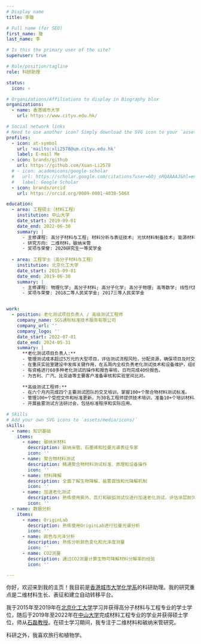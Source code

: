 ```yaml
---
# Display name
title: 李璇

# Full name (for SEO)
first_name: 璇
last_name: 李

# Is this the primary user of the site?
superuser: true

# Role/position/tagline
role: 科研助理

status:
  icon: ⚛️

# Organizations/Affiliations to display in Biography blox
organizations:
  - name: 香港城市大学
    url: https://www.cityu.edu.hk/

# Social network links
# Need to use another icon? Simply download the SVG icon to your `assets/media/icons/` folder.
profiles:
  - icon: at-symbol
    url: 'mailto:xli2578@um.cityu.edu.hk'
    label: E-mail Me
  - icon: brands/github
    url: https://github.com/Xuan-Li2578
  # - icon: academicons/google-scholar
  #   url: https://scholar.google.com/citations?user=6Oj_nRQAAAAJ&hl=en&oi=ao
  #   label: Google Scholar
  - icon: brands/orcid
    url: https://orcid.org/0009-0001-4038-506X

education:
  - area: 工程硕士（材料工程）
    institution: 中山大学
    date_start: 2019-09-01
    date_end: 2022-06-30
    summary: |
      - 主修课程: 高分子材料与工程; 材料分析与表征技术; 光伏材料制备技术; 能源材料与器件实践
      - 研究方向: 二维材料，碳纳米管
      - 奖项与荣誉: 2020研究生一等奖学金
  
  - area: 工程学士（高分子材料与工程）
    institution: 北京化工大学
    date_start: 2015-09-01
    date_end: 2019-06-30
    summary: |
      - 主修课程: 物理化学; 高分子材料; 高分子化学; 高分子物理; 高等数学; 线性代数; 概率论
      - 奖项与荣誉: 2018二等人民奖学金; 2017三等人民奖学金


work:
  - position: 老化测试项目负责人 / 高级测试工程师
    company_name: SGS通标标准技术服务有限公司
    company_url: ''
    company_logo: ''
    date_start: 2022-07-01
    date_end: 2024-05-31
    summary: |
      **老化测试项目负责人:**
      - 管理测试成本超过5万元的大型项目，评估测试流程风险，分配资源，确保项目及时交付。
      - 在重庆实验室建设中发挥关键作用，在五周内全权负责老化测试技术和设备维护，组织30+个标准操作程序，培训技术人员。
      - 有资格进行60多种老化测试的操作和报告审核，日均完成40份报告。
      - 为吉利、广汽、比亚迪等主要客户准备审核和实验室间比对。
      
      **高级测试工程师:**
      - 在六个月内完成四个主要测试团队的交叉培训，掌握100+个聚合物材料测试标准。
      - 管理100+个受控文件和标准更新，为30名工程师提供技术培训，准备10+个培训材料。
      - 开展盐雾测试方法研讨会，包括标准程序和实际应用。

# Skills
# Add your own SVG icons to `assets/media/icons/`
skills:
  - name: 知识基础
    items:
      - name: 碳纳米材料
        description: 碳纳米管、石墨烯和拉曼光谱表征专家
        icon: ''
      - name: 聚合物材料测试
        description: 精通聚合物材料测试标准、原理和设备操作
        icon: ''
      - name: 材料降解
        description: 全面了解生物降解、盐雾腐蚀和光降解机制
        icon: ''
      - name: 加速老化测试
        description: 熟练使用紫外、氙灯和碳弧测试仪进行加速老化测试，评估涂层耐久性和性能
        icon: ''
  - name: 数据分析
    items:
      - name: OriginLab
        description: 熟练使用OriginLab进行拉曼光谱分析
        icon: ''
      - name: 颜色与光泽分析
        description: 熟练分析颜色变化和光泽度测量
        icon: ''
      - name: CO2测量
        description: 通过CO2测量计算生物可降解材料分解率的经验
        icon: ''

---
```


你好，欢迎来到我的主页！我目前是[香港城市大学化学系](https://www.cityu.edu.hk/chem/)的科研助理。我的研究重点是二维材料生长、表征和建立自动转移平台。

我于2015年至2019年在[北京化工大学](https://www.buct.edu.cn/)学习并获得高分子材料与工程专业的学士学位，随后于2019年至2022年在[中山大学](https://www.sysu.edu.cn/)完成材料工程专业的学业并获得硕士学位，师从[石磊教授](https://mse.sysu.edu.cn/teacher/176)。在硕士学习期间，我专注于二维材料和碳纳米管研究。

科研之外，我喜欢旅行和植物学。